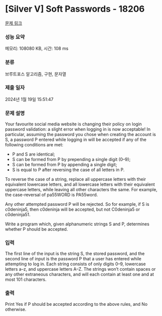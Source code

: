 # [Silver V] Soft Passwords - 18206 

[문제 링크](https://www.acmicpc.net/problem/18206) 

### 성능 요약

메모리: 108080 KB, 시간: 108 ms

### 분류

브루트포스 알고리즘, 구현, 문자열

### 제출 일자

2024년 1월 19일 15:51:47

### 문제 설명

<p>Your favourite social media website is changing their policy on login password validation: a slight error when logging in is now acceptable! In particular, assuming the password you chose when creating the account is S, a password P entered while logging in will be accepted if any of the following conditions are met:</p>

<ul>
	<li>P and S are identical;</li>
	<li>S can be formed from P by prepending a single digit (0–9);</li>
	<li>S can be formed from P by appending a single digit;</li>
	<li>S is equal to P after reversing the case of all letters in P.</li>
</ul>

<p>To reverse the case of a string, replace all uppercase letters with their equivalent lowercase letters, and all lowercase letters with their equivalent uppercase letters, while leaving all other characters the same. For example, the case-reversal of pa55WORD is PA55word.</p>

<p>Any other attempted password P will be rejected. So for example, if S is c0deninja5, then c0deninja will be accepted, but not C0deninja5 or c0deninja51.</p>

<p>Write a program which, given alphanumeric strings S and P, determines whether P should be accepted.</p>

### 입력 

 <p>The first line of the input is the string S, the stored password, and the second line of input is the password P that a user has entered while attempting to log in. Each string consists of only digits 0–9, lowercase letters a–z, and uppercase letters A–Z. The strings won’t contain spaces or any other extraneous characters, and will each contain at least one and at most 101 characters.</p>

### 출력 

 <p>Print Yes if P should be accepted according to the above rules, and No otherwise.</p>

